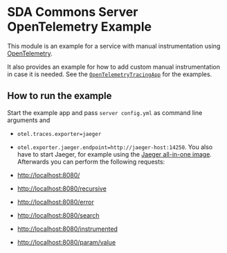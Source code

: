 # SDA Commons Server OpenTelemetry Example

This module is an example for a service with manual instrumentation using [OpenTelemetry](https://opentelemetry.io/).

It also provides an example for how to add custom manual instrumentation in case it is needed.
See the [`OpenTelemetryTracingApp`](https://github.com/SDA-SE/sda-dropwizard-commons/tree/master/sda-commons-server-opentelemetry-example/src/main/java/org/sdase/server/opentelemetry/example/OpenTelemetryTracingApp.java) for the examples.

## How to run the example

Start the example app and pass `server config.yml` as command line arguments and 
- `otel.traces.exporter=jaeger`
- `otel.exporter.jaeger.endpoint=http://jaeger-host:14250`.
You also have to start Jaeger, for example using the [Jaeger all-in-one image](https://hub.docker.com/r/jaegertracing/all-in-one).
Afterwards you can perform the following requests:

- [http://localhost:8080/](http://localhost:8080/)
- [http://localhost:8080/recursive](http://localhost:8080/recursive)
- [http://localhost:8080/error](http://localhost:8080/error)
- [http://localhost:8080/search](http://localhost:8080/search)
- [http://localhost:8080/instrumented](http://localhost:8080/instrumented)
- [http://localhost:8080/param/value](http://localhost:8080/param/value)